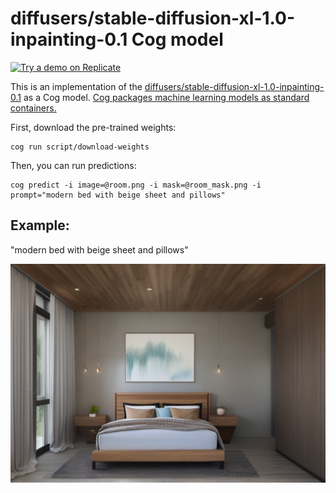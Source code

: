 # diffusers/stable-diffusion-xl-1.0-inpainting-0.1 Cog model

[![Try a demo on Replicate](https://replicate.com/lucataco/sdxl-inpainting/badge)](https://replicate.com/lucataco/sdxl-inpainting)

This is an implementation of the [diffusers/stable-diffusion-xl-1.0-inpainting-0.1](https://huggingface.co/diffusers/stable-diffusion-xl-1.0-inpainting-0.1) as a Cog model. [Cog packages machine learning models as standard containers.](https://github.com/replicate/cog)

First, download the pre-trained weights:

    cog run script/download-weights

Then, you can run predictions:

    cog predict -i image=@room.png -i mask=@room_mask.png -i prompt="modern bed with beige sheet and pillows"

## Example:

"modern bed with beige sheet and pillows"

![alt text](output.png)
